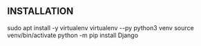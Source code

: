 






## INSTALLATION 


sudo apt install -y virtualenv
virtualenv --py python3 venv
source venv/bin/activate
python -m pip install Django

